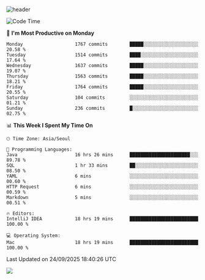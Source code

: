 ![header](https://capsule-render.vercel.app/api?type=Egg&color=timeAuto&height=300&section=header&text=PoPo&fontSize=90&animation=fadeIn)

  <!--START_SECTION:waka-->
![Code Time](http://img.shields.io/badge/Code%20Time-2%2C983%20hrs%207%20mins-blue)

📅 **I'm Most Productive on Monday** 

```text
Monday                   1767 commits        █████░░░░░░░░░░░░░░░░░░░░   20.58 % 
Tuesday                  1514 commits        ████░░░░░░░░░░░░░░░░░░░░░   17.64 % 
Wednesday                1637 commits        █████░░░░░░░░░░░░░░░░░░░░   19.07 % 
Thursday                 1563 commits        █████░░░░░░░░░░░░░░░░░░░░   18.21 % 
Friday                   1764 commits        █████░░░░░░░░░░░░░░░░░░░░   20.55 % 
Saturday                 104 commits         ░░░░░░░░░░░░░░░░░░░░░░░░░   01.21 % 
Sunday                   236 commits         █░░░░░░░░░░░░░░░░░░░░░░░░   02.75 % 
```


📊 **This Week I Spent My Time On** 

```text
🕑︎ Time Zone: Asia/Seoul

💬 Programming Languages: 
Java                     16 hrs 26 mins      ██████████████████████░░░   89.78 % 
SQL                      1 hr 33 mins        ██░░░░░░░░░░░░░░░░░░░░░░░   08.50 % 
YAML                     6 mins              ░░░░░░░░░░░░░░░░░░░░░░░░░   00.60 % 
HTTP Request             6 mins              ░░░░░░░░░░░░░░░░░░░░░░░░░   00.59 % 
Markdown                 5 mins              ░░░░░░░░░░░░░░░░░░░░░░░░░   00.51 % 

🔥 Editors: 
IntelliJ IDEA            18 hrs 19 mins      █████████████████████████   100.00 % 

💻 Operating System: 
Mac                      18 hrs 19 mins      █████████████████████████   100.00 % 
```


 Last Updated on 24/09/2025 18:40:26 UTC
<!--END_SECTION:waka-->



<img src="https://capsule-render.vercel.app/api?type=Egg&color=timeAuto&height=300&section=footer&text=PoPo&fontSize=90&animation=fadeIn&reversal=true" />
